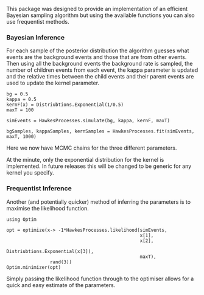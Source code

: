 
This package was designed to provide an implementation of an efficient Bayesian sampling algorithm but using the available functions you can also use frequentist methods. 

### Bayesian Inference

For each sample of the posterior distribution the algorithm guesses what events are the background events and those that are from other events. Then using all the background events the background rate is sampled, the number of children events from each event, the kappa parameter is updated and the relative times between the child events and their parent events are used to update the kernel parameter. 

```@example 
bg = 0.5
kappa = 0.5
kernF(x) = Distriubtions.Exponential(1/0.5)
maxT = 100

simEvents = HawkesProcesses.simulate(bg, kappa, kernF, maxT)

bgSamples, kappaSamples, kernSamples = HawkesProcesses.fit(simEvents, maxT, 1000)
```

Here we now have MCMC chains for the three different parameters. 

At the minute, only the exponential distribution for the kernel is implemented. 
In future releases this will be changed to be generic for any kernel you specify. 


### Frequentist Inference

Another (and potentially quicker) method of inferring the parameters is to maximise the likelihood function. 

```@example
using Optim

opt = optimize(x-> -1*HawkesProcesses.likelihood(simEvents, 
                                                 x[1],
                                                 x[2],
                                                 Distriubtions.Exponential(x[3]),
                                                 maxT),
                rand(3))
Optim.minimizer(opt)
```

Simply passing the likelihood function through to the optimiser allows for a quick and easy estimate of the parameters. 